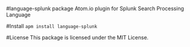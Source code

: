 #language-splunk package
Atom.io plugin for Splunk Search Processing Language

#Install
`apm install language-splunk`

#License
This package is licensed under the MIT License.
